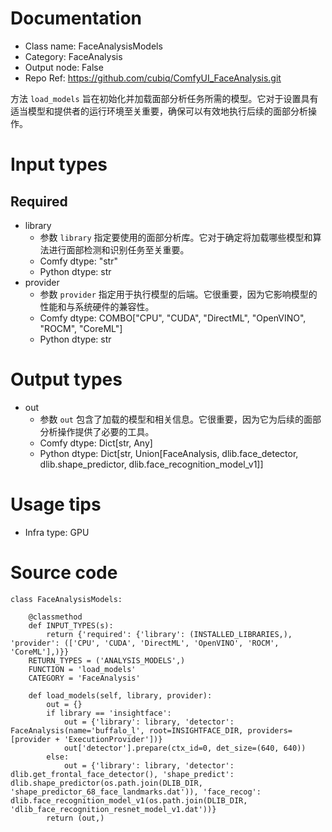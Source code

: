 # Documentation
- Class name: FaceAnalysisModels
- Category: FaceAnalysis
- Output node: False
- Repo Ref: https://github.com/cubiq/ComfyUI_FaceAnalysis.git

方法 `load_models` 旨在初始化并加载面部分析任务所需的模型。它对于设置具有适当模型和提供者的运行环境至关重要，确保可以有效地执行后续的面部分析操作。

# Input types
## Required
- library
    - 参数 `library` 指定要使用的面部分析库。它对于确定将加载哪些模型和算法进行面部检测和识别任务至关重要。
    - Comfy dtype: "str"
    - Python dtype: str
- provider
    - 参数 `provider` 指定用于执行模型的后端。它很重要，因为它影响模型的性能和与系统硬件的兼容性。
    - Comfy dtype: COMBO["CPU", "CUDA", "DirectML", "OpenVINO", "ROCM", "CoreML"]
    - Python dtype: str

# Output types
- out
    - 参数 `out` 包含了加载的模型和相关信息。它很重要，因为它为后续的面部分析操作提供了必要的工具。
    - Comfy dtype: Dict[str, Any]
    - Python dtype: Dict[str, Union[FaceAnalysis, dlib.face_detector, dlib.shape_predictor, dlib.face_recognition_model_v1]]

# Usage tips
- Infra type: GPU

# Source code
```
class FaceAnalysisModels:

    @classmethod
    def INPUT_TYPES(s):
        return {'required': {'library': (INSTALLED_LIBRARIES,), 'provider': (['CPU', 'CUDA', 'DirectML', 'OpenVINO', 'ROCM', 'CoreML'],)}}
    RETURN_TYPES = ('ANALYSIS_MODELS',)
    FUNCTION = 'load_models'
    CATEGORY = 'FaceAnalysis'

    def load_models(self, library, provider):
        out = {}
        if library == 'insightface':
            out = {'library': library, 'detector': FaceAnalysis(name='buffalo_l', root=INSIGHTFACE_DIR, providers=[provider + 'ExecutionProvider'])}
            out['detector'].prepare(ctx_id=0, det_size=(640, 640))
        else:
            out = {'library': library, 'detector': dlib.get_frontal_face_detector(), 'shape_predict': dlib.shape_predictor(os.path.join(DLIB_DIR, 'shape_predictor_68_face_landmarks.dat')), 'face_recog': dlib.face_recognition_model_v1(os.path.join(DLIB_DIR, 'dlib_face_recognition_resnet_model_v1.dat'))}
        return (out,)
```